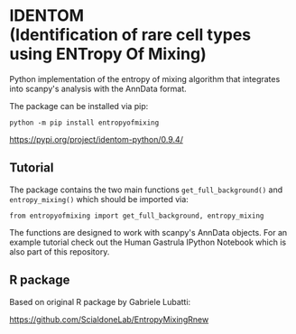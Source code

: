 # IDENTOM <br /> (Identification of rare cell types using ENTropy Of Mixing)

Python implementation of the entropy of mixing algorithm that integrates into scanpy's analysis with the AnnData format.

The package can be installed via pip:

`python -m pip install entropyofmixing`

https://pypi.org/project/identom-python/0.9.4/

## Tutorial

The package contains the two main functions `get_full_background()` and `entropy_mixing()` which should be imported via:

`from entropyofmixing import get_full_background, entropy_mixing`

The functions are designed to work with scanpy's AnnData objects. For an example tutorial check out the Human Gastrula IPython Notebook which is also part of this repository.

## R package

Based on original R package by Gabriele Lubatti: 

https://github.com/ScialdoneLab/EntropyMixingRnew
